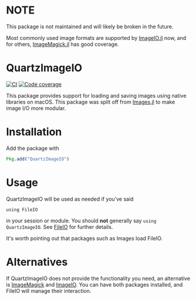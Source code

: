 # NOTE

This package is not maintained and will likely be broken in the future.

Most commonly used image formats are supported by [ImageIO.jl](https://github.com/JuliaIO/ImageIO.jl) now, and for others, 
[ImageMagick.jl](https://github.com/JuliaIO/ImageMagick.jl) has good coverage.

# QuartzImageIO

[![CI][action-img]][action-url]
[![Code coverage][codecov-img]][codecov-url]

This package provides support for loading and saving images using
native libraries on macOS.  This package was split off from
[Images.jl](https://github.com/JuliaImages/Images.jl) to make image I/O
more modular.

# Installation

Add the package with

```jl
Pkg.add("QuartzImageIO")
```

# Usage

QuartzImageIO will be used as needed if you've said

```
using FileIO
```

in your session or module. You should **not** generally say `using
QuartzImageIO`.  See [FileIO](https://github.com/JuliaIO/FileIO.jl) for
further details.

It's worth pointing out that packages such as Images load FileIO.

# Alternatives

If QuartzImageIO does not provide the functionality you need, an
alternative is
[ImageMagick](https://github.com/JuliaIO/ImageMagick.jl) and [ImageIO](https://github.com/JuliaIO/ImageIO.jl). You can have
both packages installed, and FileIO will manage their interaction.

[action-img]: https://github.com/JuliaIO/QuartzImageIO.jl/actions/workflows/CI.yml/badge.svg
[action-url]: https://github.com/JuliaIO/QuartzImageIO.jl/actions/workflows/CI.yml
[codecov-img]: https://codecov.io/gh/JuliaIO/QuartzImageIO.jl/branch/master/graph/badge.svg
[codecov-url]: https://codecov.io/gh/JuliaIO/QuartzImageIO.jl
